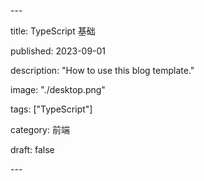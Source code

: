\---

title: TypeScript 基础

published: 2023-09-01

description: "How to use this blog template."

image: "./desktop.png"

tags: ["TypeScript"]

category: 前端

draft: false

\---